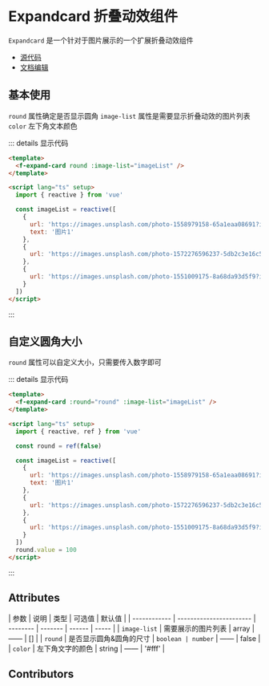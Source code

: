 # Expandcard 折叠动效组件

`Expandcard` 是一个针对于图片展示的一个扩展折叠动效组件

- [源代码](https://github.com/FightingDesign/fighting-design/tree/master/packages/fighting-design/expandcard)
- [文档编辑](https://github.com/FightingDesign/fighting-design/blob/master/docs/docs/components/expandcard.md)

## 基本使用

`round` 属性确定是否显示圆角
`image-list` 属性是需要显示折叠动效的图片列表
`color` 左下角文本颜色

<f-expand-card color="#fff" round :image-list="[{url:'xxx',text:'图片1'}]" />

::: details 显示代码

```html
<template>
  <f-expand-card round :image-list="imageList" />
</template>

<script lang="ts" setup>
  import { reactive } from 'vue'

  const imageList = reactive([
    {
      url: 'https://images.unsplash.com/photo-1558979158-65a1eaa08691?ixlib=rb-1.2.1&ixid=eyJhcHBfaWQiOjEyMDd9&auto=format&fit=crop&w=1350&q=80',
      text: '图片1'
    },
    {
      url: 'https://images.unsplash.com/photo-1572276596237-5db2c3e16c5d?ixlib=rb-1.2.1&ixid=eyJhcHBfaWQiOjEyMDd9&auto=format&fit=crop&w=1350&q=80'
    },
    {
      url: 'https://images.unsplash.com/photo-1551009175-8a68da93d5f9?ixlib=rb-1.2.1&ixid=eyJhcHBfaWQiOjEyMDd9&auto=format&fit=crop&w=1351&q=80'
    }
  ])
</script>
```

:::

## 自定义圆角大小

`round` 属性可以自定义大小，只需要传入数字即可

<f-expand-card :round="round" :image-list="imageList" />

::: details 显示代码

```html
<template>
  <f-expand-card :round="round" :image-list="imageList" />
</template>

<script lang="ts" setup>
  import { reactive, ref } from 'vue'

  const round = ref(false)

  const imageList = reactive([
    {
      url: 'https://images.unsplash.com/photo-1558979158-65a1eaa08691?ixlib=rb-1.2.1&ixid=eyJhcHBfaWQiOjEyMDd9&auto=format&fit=crop&w=1350&q=80',
      text: '图片1'
    },
    {
      url: 'https://images.unsplash.com/photo-1572276596237-5db2c3e16c5d?ixlib=rb-1.2.1&ixid=eyJhcHBfaWQiOjEyMDd9&auto=format&fit=crop&w=1350&q=80'
    },
    {
      url: 'https://images.unsplash.com/photo-1551009175-8a68da93d5f9?ixlib=rb-1.2.1&ixid=eyJhcHBfaWQiOjEyMDd9&auto=format&fit=crop&w=1351&q=80'
    }
  ])
  round.value = 100
</script>
```

:::

## Attributes

| 参数         | 说明                    | 类型     | 可选值  | 默认值 |
| ------------ | ----------------------- | -------- | ------- | ------ | ----- |
| `image-list` | 需要展示的图片列表      | array    | ——      | []     |
| `round`      | 是否显示圆角&圆角的尺寸 | `boolean | number` | ——     | false |
| `color`      | 左下角文字的颜色        | string   | ——      | '#fff' |

## Contributors

<a href="https://github.com/Tyh2001" target="_blank">
  <f-avatar round src="https://avatars.githubusercontent.com/u/73180970?v=4" />
</a>

<a href="https://github.com/876843240" target="_blank">
  <f-avatar round src="https://avatars.githubusercontent.com/u/14799063?v=4" />
</a>

<style scoped>
.f-avatar,
.f-avatar-error {
  margin: 5px;
}
</style>
